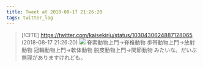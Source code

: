 ```yaml
---
title: Tweet at 2018-08-17 21:26:20
tags: twitter_log
---
```


> [!CITE] https://twitter.com/kaisekiriu/status/1030430624887128065 (2018-08-17 21:26:20)
> ![](https://twitter.com/kaisekiriu/status/1030430624887128065)
> 脊索動物上門→脊椎動物
> 歩帯動物上門→放射動物
> 冠輪動物上門→軟体動物
> 脱皮動物上門→関節動物
> みたいな。だいぶ無理がありますけれども。

